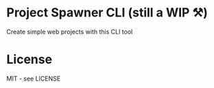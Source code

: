 # Project Spawner CLI (still a WIP ⚒)

Create simple web projects with this CLI tool

# License

MIT - see LICENSE

